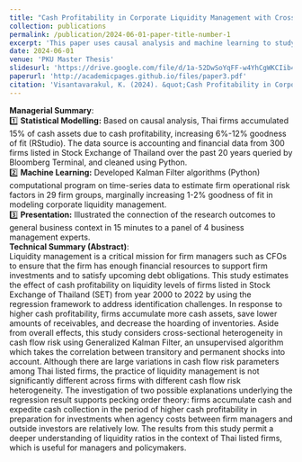 ```yaml
---
title: "Cash Profitability in Corporate Liquidity Management with Cross-sectional Heterogeneity"
collection: publications
permalink: /publication/2024-06-01-paper-title-number-1
excerpt: 'This paper uses causal analysis and machine learning to study business practices in liquid asset management.'
date: 2024-06-01
venue: 'PKU Master Thesis'
slidesurl: 'https://drive.google.com/file/d/1a-52DwSoYqFF-w4YhCgWKCIib4mO68yI/view?usp=sharing'
paperurl: 'http://academicpages.github.io/files/paper3.pdf'
citation: 'Visantavarakul, K. (2024). &quot;Cash Profitability in Corporate Liquidity Management with Cross-sectional Heterogeneity.&quot; Master's Thesis, Peking University HSBC Business School. https://drm.lib.pku.edu.cn/pdfindex1.jsp?fid=431813afd1f97101532a4a1f2d9a9b10'
---
```


**Managerial Summary**:  
1️⃣ **Statistical Modelling:** Based on causal analysis, Thai firms accumulated 15% of cash assets due to cash profitability, increasing 6%-12% goodness of fit (RStudio). The data source is accounting and financial data from 300 firms listed in Stock Exchange of Thailand over the past 20 years queried by Bloomberg Terminal, and cleaned using Python.  
2️⃣ **Machine Learning:** Developed Kalman Filter algorithms (Python) computational program on time-series data to estimate firm operational risk factors in 29 firm groups, marginally increasing 1-2% goodness of fit in modeling corporate liquidity management.  
3️⃣ **Presentation:** Illustrated the connection of the research outcomes to general business context in 15 minutes to a panel of 4 business management experts.  
**Technical Summary (Abstract)**:  
Liquidity management is a critical mission for firm managers such as CFOs to ensure that the firm has enough financial resources to support firm investments and to satisfy upcoming debt obligations. This study estimates the effect of cash profitability on liquidity levels of firms listed in Stock Exchange of Thailand (SET) from year 2000 to 2022 by using the regression framework to address identification challenges. In response to higher cash profitability, firms accumulate more cash assets, save lower amounts of receivables, and decrease the hoarding of inventories. Aside from overall effects, this study considers cross-sectional heterogeneity in cash flow risk using Generalized Kalman Filter, an unsupervised algorithm which takes the correlation between transitory and permanent shocks into account. Although there are large variations in cash flow risk parameters among Thai listed firms, the practice of liquidity management is not significantly different across firms with different cash flow risk heterogeneity. The investigation of two possible explanations underlying the regression result supports pecking order theory: firms accumulate cash and expedite cash collection in the period of higher cash profitability in preparation for investments when agency costs between firm managers and outside investors are relatively low. The results from this study permit a deeper understanding of liquidity ratios in the context of Thai listed firms, which is useful for managers and policymakers. 
